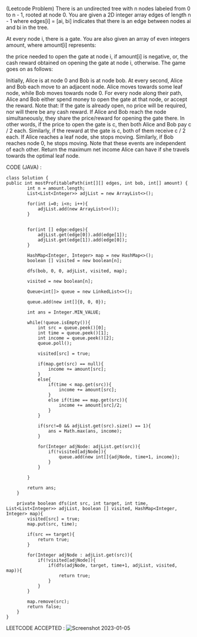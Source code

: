 
  
  (Leetcode Problem)
There is an undirected tree with n nodes labeled from 0 to n - 1, rooted at node 0. You are given a 2D integer array edges of length n - 1 where edges[i] = [ai, bi] indicates that there is an edge between nodes ai and bi in the tree.

At every node i, there is a gate. You are also given an array of even integers amount, where amount[i] represents:

the price needed to open the gate at node i, if amount[i] is negative, or,
the cash reward obtained on opening the gate at node i, otherwise.
The game goes on as follows:

Initially, Alice is at node 0 and Bob is at node bob.
At every second, Alice and Bob each move to an adjacent node. Alice moves towards some leaf node, while Bob moves towards node 0.
For every node along their path, Alice and Bob either spend money to open the gate at that node, or accept the reward. Note that:
If the gate is already open, no price will be required, nor will there be any cash reward.
If Alice and Bob reach the node simultaneously, they share the price/reward for opening the gate there. In other words, if the price to open the gate is c, then both Alice and Bob pay c / 2 each. Similarly, if the reward at the gate is c, both of them receive c / 2 each.
If Alice reaches a leaf node, she stops moving. Similarly, if Bob reaches node 0, he stops moving. Note that these events are independent of each other.
Return the maximum net income Alice can have if she travels towards the optimal leaf node.

CODE (JAVA) :

```
class Solution {
public int mostProfitablePath(int[][] edges, int bob, int[] amount) {
        int n = amount.length;
        List<List<Integer>> adjList = new ArrayList<>();
        
        for(int i=0; i<n; i++){
            adjList.add(new ArrayList<>());
        }
        
        
        for(int [] edge:edges){
            adjList.get(edge[0]).add(edge[1]);
            adjList.get(edge[1]).add(edge[0]);
        }
        
        HashMap<Integer, Integer> map = new HashMap<>();
        boolean [] visited = new boolean[n];
        
        dfs(bob, 0, 0, adjList, visited, map);
        
        visited = new boolean[n];
        
        Queue<int[]> queue = new LinkedList<>();
        
        queue.add(new int[]{0, 0, 0}); 
        
        int ans = Integer.MIN_VALUE;
        
        while(!queue.isEmpty()){
            int src = queue.peek()[0];
            int time = queue.peek()[1];
            int income = queue.peek()[2];
            queue.poll();
            
            visited[src] = true;
            
            if(map.get(src) == null){
                income += amount[src];
            }
            else{
                if(time < map.get(src)){
                    income += amount[src];
                }
                else if(time == map.get(src)){
                    income += amount[src]/2;
                }
            }
            
            if(src!=0 && adjList.get(src).size() == 1){
                ans = Math.max(ans, income);
            }
            
            for(Integer adjNode: adjList.get(src)){
                if(!visited[adjNode]){
                    queue.add(new int[]{adjNode, time+1, income});
                }
            }
            
        }
        
        return ans;
    }
    
    private boolean dfs(int src, int target, int time, List<List<Integer>> adjList, boolean [] visited, HashMap<Integer, Integer> map){
        visited[src] = true;
        map.put(src, time);
        
        if(src == target){
            return true;
        }
        
        for(Integer adjNode : adjList.get(src)){
            if(!visited[adjNode]){
                if(dfs(adjNode, target, time+1, adjList, visited, map)){
                    return true;
                }
            }
        }
        
        map.remove(src);
        return false;
    }
}
```
LEETCODE ACCEPTED :
![Screenshot 2023-01-05](https://user-images.githubusercontent.com/73281015/210768591-2d8de5e6-6cc2-4e25-9e46-fae9f4e52fce.png)
